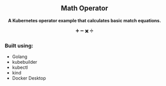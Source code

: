 <h2 align="center">Math Operator</h2>

<p align="center">
  <strong> A Kubernetes operator example that calculates basic match equations. </strong>
</p>

<p align="center"> ➕ ➖  ✖️ ➗ </p>

 
### Built using:
- Golang
- kubebuilder
- kubectl
- kind
- Docker Desktop

